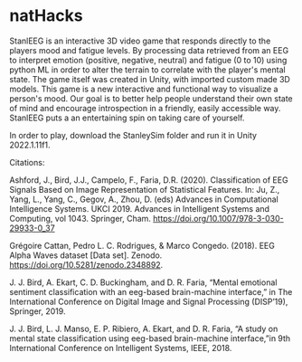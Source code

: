 # natHacks
StanlEEG is an interactive 3D video game that responds directly to the players mood and fatigue levels. By processing data retrieved from an EEG to interpret emotion (positive, negative, neutral) and fatigue (0 to 10) using python ML in order to alter the terrain to correlate with the player's mental state. The game itself was created in Unity, with imported custom made 3D models. This game is a new interactive and functional way to visualize a person's mood. Our goal is to better help people understand their own state of mind and encourage introspection in a friendly, easily accessible way. StanlEEG puts a an entertaining spin on taking care of yourself.

In order to play, download the StanleySim folder and run it in Unity 2022.1.11f1.

Citations:

  Ashford, J., Bird, J.J., Campelo, F., Faria, D.R. (2020). Classification of EEG Signals Based on Image Representation of Statistical Features. In: Ju, Z., Yang, L., Yang, C., Gegov, A., Zhou, D. (eds) Advances in Computational Intelligence Systems. UKCI 2019. Advances in Intelligent Systems and Computing, vol 1043. Springer, Cham. https://doi.org/10.1007/978-3-030-29933-0_37

  Grégoire Cattan, Pedro L. C. Rodrigues, & Marco Congedo. (2018). EEG Alpha Waves dataset [Data set]. Zenodo. https://doi.org/10.5281/zenodo.2348892. 

  J. J. Bird, A. Ekart, C. D. Buckingham, and D. R. Faria, “Mental emotional sentiment classification with an eeg-based brain-machine interface,” in The International Conference on Digital Image and Signal Processing (DISP’19), Springer, 2019.

  J. J. Bird, L. J. Manso, E. P. Ribiero, A. Ekart, and D. R. Faria, “A study on mental state classification using eeg-based brain-machine interface,”in 9th International Conference on Intelligent Systems, IEEE, 2018.



